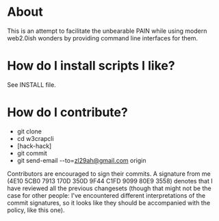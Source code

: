 About
=====

This is an attempt to facilitate the unbearable PAIN while using modern
web2.0ish wonders by providing command line interfaces for them.


How do I install scripts I like?
================================

See INSTALL file.


How do I contribute?
====================

+ git clone
+ cd w3crapcli
+ [hack-hack]
+ git commit
+ git send-email --to=zl29ah@gmail.com origin

Contributors are encouraged to sign their commits. A signature from me (4E10 5CB0 7913 170D 350D  9F44 C1FD 9099 80E9 3558) denotes that I have reviewed all the previous changesets (though that might not be the case for other people: I've encountered different interpretations of the commit signatures, so it looks like they should be accompanied with the policy, like this one).
